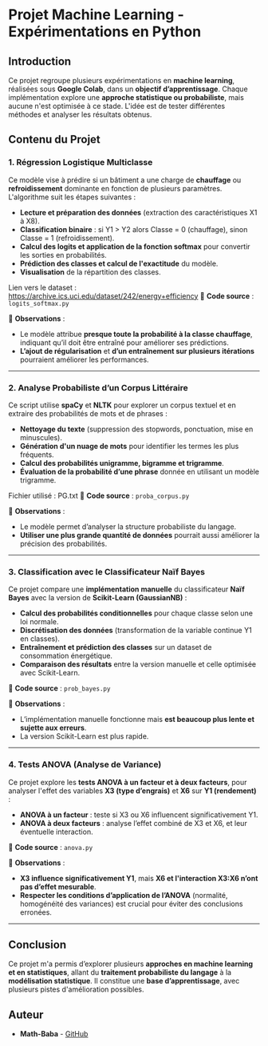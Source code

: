 # Projet Machine Learning - Expérimentations en Python

## Introduction
Ce projet regroupe plusieurs expérimentations en **machine learning**, réalisées sous **Google Colab**, dans un **objectif d’apprentissage**. Chaque implémentation explore une **approche statistique ou probabiliste**, mais aucune n'est optimisée à ce stade. L'idée est de tester différentes méthodes et analyser les résultats obtenus.

## Contenu du Projet
### 1. **Régression Logistique Multiclasse**
Ce modèle vise à prédire si un bâtiment a une charge de **chauffage** ou **refroidissement** dominante en fonction de plusieurs paramètres. L'algorithme suit les étapes suivantes :
- **Lecture et préparation des données** (extraction des caractéristiques X1 à X8).
- **Classification binaire** : si Y1 > Y2 alors Classe = 0 (chauffage), sinon Classe = 1 (refroidissement).
- **Calcul des logits et application de la fonction softmax** pour convertir les sorties en probabilités.
- **Prédiction des classes et calcul de l'exactitude** du modèle.
- **Visualisation** de la répartition des classes.

Lien vers le dataset : https://archive.ics.uci.edu/dataset/242/energy+efficiency
📄 **Code source** : `logits_softmax.py`

📝 **Observations** :
- Le modèle attribue **presque toute la probabilité à la classe chauffage**, indiquant qu’il doit être entraîné pour améliorer ses prédictions.
- **L’ajout de régularisation** et **d’un entraînement sur plusieurs itérations** pourraient améliorer les performances.

---

### 2. **Analyse Probabiliste d’un Corpus Littéraire**
Ce script utilise **spaCy** et **NLTK** pour explorer un corpus textuel et en extraire des probabilités de mots et de phrases :
- **Nettoyage du texte** (suppression des stopwords, ponctuation, mise en minuscules).
- **Génération d'un nuage de mots** pour identifier les termes les plus fréquents.
- **Calcul des probabilités unigramme, bigramme et trigramme**.
- **Évaluation de la probabilité d’une phrase** donnée en utilisant un modèle trigramme.

Fichier utilisé : PG.txt
📄 **Code source** : `proba_corpus.py`

📝 **Observations** :
- Le modèle permet d’analyser la structure probabiliste du langage.
- **Utiliser une plus grande quantité de données** pourrait aussi améliorer la précision des probabilités.

---

### 3. **Classification avec le Classificateur Naïf Bayes**
Ce projet compare une **implémentation manuelle** du classificateur **Naïf Bayes** avec la version de **Scikit-Learn (GaussianNB)** :
- **Calcul des probabilités conditionnelles** pour chaque classe selon une loi normale.
- **Discrétisation des données** (transformation de la variable continue Y1 en classes).
- **Entraînement et prédiction des classes** sur un dataset de consommation énergétique.
- **Comparaison des résultats** entre la version manuelle et celle optimisée avec Scikit-Learn.

📄 **Code source** : `prob_bayes.py`

📝 **Observations** :
- L’implémentation manuelle fonctionne mais **est beaucoup plus lente et sujette aux erreurs**.
- La version Scikit-Learn est plus rapide.

---

### 4. **Tests ANOVA (Analyse de Variance)**
Ce projet explore les **tests ANOVA à un facteur et à deux facteurs**, pour analyser l'effet des variables **X3 (type d’engrais)** et **X6** sur **Y1 (rendement)** :
- **ANOVA à un facteur** : teste si X3 ou X6 influencent significativement Y1.
- **ANOVA à deux facteurs** : analyse l’effet combiné de X3 et X6, et leur éventuelle interaction.

📄 **Code source** : `anova.py`

📝 **Observations** :
- **X3 influence significativement Y1**, mais **X6 et l'interaction X3:X6 n’ont pas d’effet mesurable**.
- **Respecter les conditions d’application de l’ANOVA** (normalité, homogénéité des variances) est crucial pour éviter des conclusions erronées.

---

## Conclusion
Ce projet m'a permis d’explorer plusieurs **approches en machine learning et en statistiques**, allant du **traitement probabiliste du langage** à la **modélisation statistique**. Il constitue une **base d’apprentissage**, avec plusieurs pistes d'amélioration possibles.

## Auteur
- **Math-Baba** - [GitHub](https://github.com/Math-Baba)
